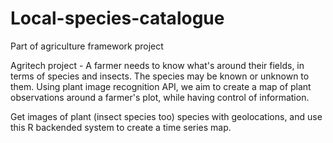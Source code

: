 # Local-species-catalogue
Part of agriculture framework project


Agritech project - A farmer needs to know what's around their fields, in terms of species and insects. The species may be known or unknown to them. Using plant image recognition API, we aim to create a map of plant observations around a farmer's plot, while having control of information.

Get images of plant (insect species too) species with geolocations, and use this R backended system to create a time series map. 
